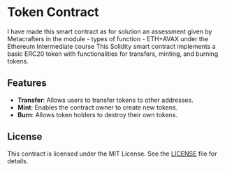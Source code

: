 # Token Contract
I have made this smart contract as for solution an assessment given by Metacrafters in the module - types of function - ETH+AVAX under the Ethereum Intermediate course
This Solidity smart contract implements a basic ERC20 token with functionalities for transfers, minting, and burning tokens.

## Features

- **Transfer**: Allows users to transfer tokens to other addresses.
- **Mint**: Enables the contract owner to create new tokens.
- **Burn**: Allows token holders to destroy their own tokens.

## License

This contract is licensed under the MIT License. See the [LICENSE](./LICENSE) file for details.
